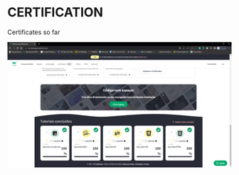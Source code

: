 # CERTIFICATION
 Certificates so far

 <img src="https://github.com/Jhowpix/CERTIFICATION/blob/main/COMPLETED_BY_W3SCHOOLS.png">
